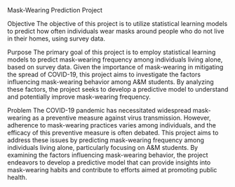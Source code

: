 Mask-Wearing Prediction Project

Objective
The objective of this project is to utilize statistical learning models to predict how often individuals wear masks around people who do not live in their homes, using survey data.

Purpose
The primary goal of this project is to employ statistical learning models to predict mask-wearing frequency among individuals living alone, based on survey data. Given the importance of mask-wearing in mitigating the spread of COVID-19, this project aims to investigate the factors influencing mask-wearing behavior among A&M students. By analyzing these factors, the project seeks to develop a predictive model to understand and potentially improve mask-wearing frequency.

Problem
The COVID-19 pandemic has necessitated widespread mask-wearing as a preventive measure against virus transmission. However, adherence to mask-wearing practices varies among individuals, and the efficacy of this preventive measure is often debated. This project aims to address these issues by predicting mask-wearing frequency among individuals living alone, particularly focusing on A&M students. By examining the factors influencing mask-wearing behavior, the project endeavors to develop a predictive model that can provide insights into mask-wearing habits and contribute to efforts aimed at promoting public health.
